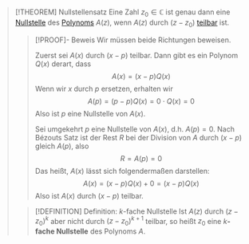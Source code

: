 > [!THEOREM] Nullstellensatz
> Eine Zahl $z_0 \in \mathbb{C}$ ist genau dann eine [Nullstelle](Nullstelle.md) des [Polynoms](../Polynom.md) $A(z)$, wenn $A(z)$ durch $(z-z_0)$ [teilbar](../Polynomdivision/Polynomdivision.md) ist.
> > [!PROOF]- Beweis
> > Wir müssen beide Richtungen beweisen.
> > 
> > Zuerst sei $A(x)$ durch $(x-p)$ teilbar. Dann gibt es ein Polynom $Q(x)$ derart, dass
> > $$A(x) = (x-p)Q(x)$$
> > Wenn wir $x$ durch $p$ ersetzen, erhalten wir
> > $$A(p) = (p-p)Q(x) = 0\cdot Q(x) = 0$$
> > Also ist $p$ eine Nullstelle von $A(x)$.
> > 
> > Sei umgekehrt $p$ eine Nullstelle von $A(x)$, d.h. $A(p) = 0$. Nach Bézouts Satz ist der Rest $R$ bei der Division von $A$ durch $(x-p)$ gleich $A(p)$, also
> > $$R = A(p) = 0$$
> > Das heißt, $A(x)$ lässt sich folgendermaßen darstellen:
> > $$A(x) = (x-p)Q(x) + 0 = (x-p)Q(x)$$
> > Also ist $A(x)$ durch $(x-p)$ teilbar.
> 
> > [!DEFINITION] Definition: $k$-fache Nullstelle
> > Ist $A(z)$ durch $(z-z_0)^k$ aber nicht durch $(z-z_0)^{k+1}$ teilbar, so heißt $z_0$ eine $k$**-fache Nullstelle** des Polynoms $A$.